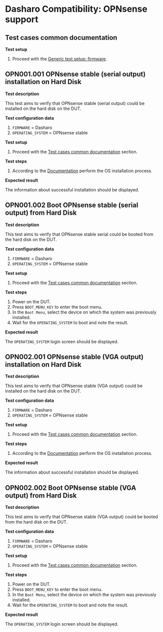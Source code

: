 # Dasharo Compatibility: OPNsense support

## Test cases common documentation

**Test setup**

1. Proceed with the
   [Generic test setup: firmware](../../generic-test-setup/#firmware).

## OPN001.001 OPNsense stable (serial output) installation on Hard Disk

**Test description**

This test aims to verify that OPNsense stable (serial output) could be installed
on the hard disk on the DUT.

**Test configuration data**

1. `FIRMWARE` = Dasharo
1. `OPERATING_SYSTEM` = OPNsense stable

**Test setup**

1. Proceed with the
   [Test cases common documentation](#test-cases-common-documentation) section.

**Test steps**

1. According to the [Documentation](../../generic-test-setup#os-installer)
   perform the OS installation process.

**Expected result**

The information about successful installation should be displayed.

## OPN001.002 Boot OPNsense stable (serial output) from Hard Disk

**Test description**

This test aims to verify that OPNsense stable serial could be booted from the
hard disk on the DUT.

**Test configuration data**

1. `FIRMWARE` = Dasharo
1. `OPERATING_SYSTEM` = OPNsense stable

**Test setup**

1. Proceed with the
   [Test cases common documentation](#test-cases-common-documentation) section.

**Test steps**

1. Power on the DUT.
1. Press `BOOT_MENU_KEY` to enter the boot menu.
1. In the `Boot Menu`, select the device on which the system was previously
   installed.
1. Wait for the `OPERATING_SYSTEM` to boot and note the result.

**Expected result**

The `OPERATING_SYSTEM` login screen should be displayed.

## OPN002.001 OPNsense stable (VGA output) installation on Hard Disk

**Test description**

This test aims to verify that OPNsense stable (VGA output) could be installed on
the hard disk on the DUT.

**Test configuration data**

1. `FIRMWARE` = Dasharo
1. `OPERATING_SYSTEM` = OPNsense stable

**Test setup**

1. Proceed with the
   [Test cases common documentation](#test-cases-common-documentation) section.

**Test steps**

1. According to the [Documentation](../../generic-test-setup#os-installer)
   perform the OS installation process.

**Expected result**

The information about successful installation should be displayed.

## OPN002.002 Boot OPNsense stable (VGA output) from Hard Disk

**Test description**

This test aims to verify that OPNsense stable (VGA output) could be booted from
the hard disk on the DUT.

**Test configuration data**

1. `FIRMWARE` = Dasharo
1. `OPERATING_SYSTEM` = OPNsense stable

**Test setup**

1. Proceed with the
   [Test cases common documentation](#test-cases-common-documentation) section.

**Test steps**

1. Power on the DUT.
1. Press `BOOT_MENU_KEY` to enter the boot menu.
1. In the `Boot Menu`, select the device on which the system was previously
   installed.
1. Wait for the `OPERATING_SYSTEM` to boot and note the result.

**Expected result**

The `OPERATING_SYSTEM` login screen should be displayed.
